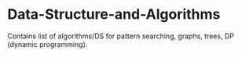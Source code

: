 # Data-Structure-and-Algorithms
Contains list of algorithms/DS for pattern searching, graphs, trees, DP (dynamic programming).
